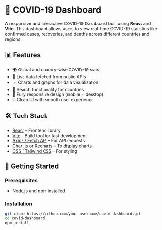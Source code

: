 # 🦠 COVID-19 Dashboard

A responsive and interactive COVID-19 Dashboard built using **React** and **Vite**. This dashboard allows users to view real-time COVID-19 statistics like confirmed cases, recoveries, and deaths across different countries and regions.

## 📊 Features

- 🌍 Global and country-wise COVID-19 stats
- 🔄 Live data fetched from public APIs
- 📈 Charts and graphs for data visualization
- 🔎 Search functionality for countries
- 📱 Fully responsive design (mobile + desktop)
- 💡 Clean UI with smooth user experience

## 🛠️ Tech Stack

- [React](https://reactjs.org/) – Frontend library
- [Vite](https://vitejs.dev/) – Build tool for fast development
- [Axios / Fetch API](https://axios-http.com/) – For API requests
- [Chart.js or Recharts](https://www.chartjs.org/) – To display charts
- [CSS / Tailwind CSS](https://tailwindcss.com/) – For styling

## 🚀 Getting Started

### Prerequisites

- Node.js and npm installed

### Installation

```bash
git clone https://github.com/your-username/covid-dashboard.git
cd covid-dashboard
npm install
